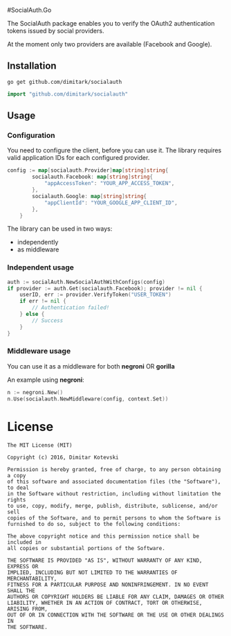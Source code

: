 #SocialAuth.Go

The SocialAuth package enables you to verify the OAuth2 authentication tokens issued by social providers. 

At the moment only two providers are available (Facebook and Google).  

## Installation

```
go get github.com/dimitark/socialauth
```

```go
import "github.com/dimitark/socialauth"
```

## Usage

### Configuration

You need to configure the client, before you can use it. The library requires valid application IDs for each configured provider. 

```go
config := map[socialauth.Provider]map[string]string{
		socialauth.Facebook: map[string]string{
			"appAccessToken": "YOUR_APP_ACCESS_TOKEN",
		},
		socialauth.Google: map[string]string{
			"appClientId": "YOUR_GOOGLE_APP_CLIENT_ID",
		},
	}
```

The library can be used in two ways:

* independently
* as middleware


### Independent usage

```go
auth := socialAuth.NewSocialAuthWithConfigs(config)
if provider := auth.Get(socialauth.Facebook); provider != nil {
	userID, err := provider.VerifyToken("USER_TOKEN")
	if err != nil {
		// Authentication failed!
	} else {
		// Success
	}
}
```

### Middleware usage

You can use it as a middleware for both **negroni** OR **gorilla** 

An example using **negroni**:

```go
n := negroni.New()
n.Use(socialauth.NewMiddleware(config, context.Set))
```

License
=======

    The MIT License (MIT)

    Copyright (c) 2016, Dimitar Kotevski

    Permission is hereby granted, free of charge, to any person obtaining a copy
    of this software and associated documentation files (the "Software"), to deal
    in the Software without restriction, including without limitation the rights
    to use, copy, modify, merge, publish, distribute, sublicense, and/or sell
    copies of the Software, and to permit persons to whom the Software is
    furnished to do so, subject to the following conditions:

    The above copyright notice and this permission notice shall be included in
    all copies or substantial portions of the Software.

    THE SOFTWARE IS PROVIDED "AS IS", WITHOUT WARRANTY OF ANY KIND, EXPRESS OR
    IMPLIED, INCLUDING BUT NOT LIMITED TO THE WARRANTIES OF MERCHANTABILITY,
    FITNESS FOR A PARTICULAR PURPOSE AND NONINFRINGEMENT. IN NO EVENT SHALL THE
    AUTHORS OR COPYRIGHT HOLDERS BE LIABLE FOR ANY CLAIM, DAMAGES OR OTHER
    LIABILITY, WHETHER IN AN ACTION OF CONTRACT, TORT OR OTHERWISE, ARISING FROM,
    OUT OF OR IN CONNECTION WITH THE SOFTWARE OR THE USE OR OTHER DEALINGS IN
    THE SOFTWARE.